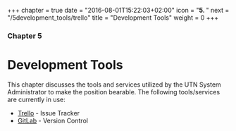 +++
chapter = true
date = "2016-08-01T15:22:03+02:00"
icon = "<b>5. </b>"
next = "/5development_tools/trello"
title = "Development Tools"
weight = 0
+++

### Chapter 5

# Development Tools

This chapter discusses the tools and services utilized by the UTN System
Administrator to make the position bearable. The following tools/services are
currently in use:

- [Trello](/development_tools/trello) - Issue Tracker
- [GitLab](/development_tools/gitlab) - Version Control
